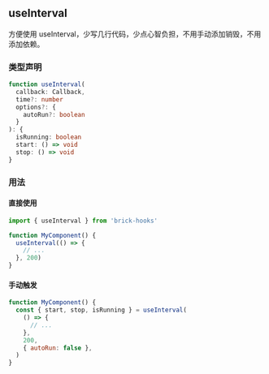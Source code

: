 ## useInterval

方便使用 useInterval，少写几行代码，少点心智负担，不用手动添加销毁，不用添加依赖。

### 类型声明

```typescript
function useInterval(
  callback: Callback,
  time?: number
  options?: {
    autoRun?: boolean
  }
): {
  isRunning: boolean
  start: () => void
  stop: () => void
}
```

### 用法

#### 直接使用

```javascript
import { useInterval } from 'brick-hooks'

function MyComponent() {
  useInterval(() => {
    // ...
  }, 200)
}
```

#### 手动触发

```javascript
function MyComponent() {
  const { start, stop, isRunning } = useInterval(
    () => {
      // ...
    },
    200,
    { autoRun: false },
  )
}
```
